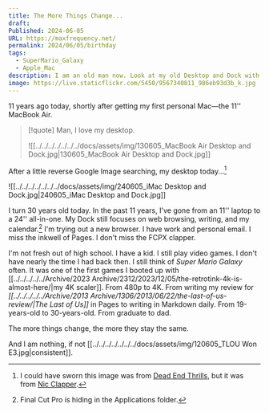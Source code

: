 ```yaml
---
title: The More Things Change...
draft: 
Published: 2024-06-05
URL: https://maxfrequency.net/
permalink: 2024/06/05/birthday
tags:
  - SuperMario_Galaxy
  - Apple_Mac
description: I am an old man now. Look at my old Desktop and Dock with me while I turn to dust.
image: https://live.staticflickr.com/5450/9567340811_986eb93d3b_k.jpg
---
```

11 years ago today, shortly after getting my first personal Mac—the 11'' MacBook Air.

> [!quote]
> Man, I love my desktop.
> 
> ![[../../../../../../../docs/assets/img/130605_MacBook Air Desktop and Dock.jpg|130605_MacBook Air Desktop and Dock.jpg]]

After a little reverse Google Image searching, my desktop today...[^1]

![[../../../../../../../docs/assets/img/240605_iMac Desktop and Dock.jpg|240605_iMac Desktop and Dock.jpg]]

I turn 30 years old today. In the past 11 years, I've gone from an 11'' laptop to a 24'' all-in-one. My Dock still focuses on web browsing, writing, and my calendar.[^2] I'm trying out a new browser. I have work and personal email. I miss the inkwell of Pages. I don't miss the FCPX clapper.

I'm not fresh out of high school. I have a kid. I still play video games. I don't have nearly the time I had back then. I still think of *Super Mario Galaxy* often. It was one of the first games I booted up with [[../../../../../Archive/2023 Archive/2312/2023/12/05/the-retrotink-4k-is-almost-here/|my 4K scaler]]. From 480p to 4K. From writing my review for *[[../../../../../Archive/2013 Archive/1306/2013/06/22/the-last-of-us-review/|The Last of Us]]* in Pages to writing in Markdown daily. From 19-years-old to 30-years-old. From graduate to dad.

The more things change, the more they stay the same.

And I am nothing, if not [[../../../../../../../docs/assets/img/120605_TLOU Won E3.jpg|consistent]].

[^1]: I could have sworn this image was from [Dead End Thrills](https://www.flickr.com/photos/duncanjharris/9520905548/in/album-72157635084989285/), but it was from [Nic Clapper](https://www.flickr.com/photos/clapperdude/9567340811/in/album-72157635186953348/).
[^2]: Final Cut Pro is hiding in the Applications folder. 